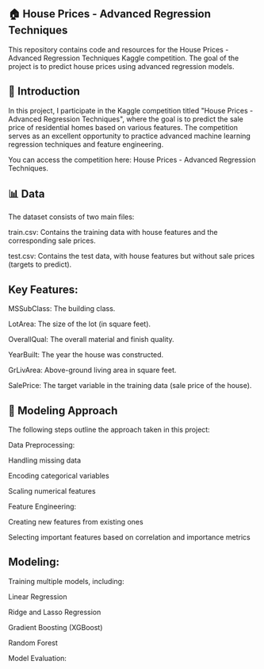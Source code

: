 ## ﻿🏠 House Prices - Advanced Regression Techniques

This repository contains code and resources for the House Prices - Advanced Regression Techniques Kaggle competition. The goal of the project is to predict house prices using advanced regression models.

## 🏡 Introduction

In this project, I participate in the Kaggle competition titled "House Prices - Advanced Regression Techniques", where the goal is to predict the sale price of residential homes based on various features.
The competition serves as an excellent opportunity to practice advanced machine learning regression techniques and feature engineering.

You can access the competition here: House Prices - Advanced Regression Techniques.

## 📊 Data
The dataset consists of two main files:

train.csv: Contains the training data with house features and the corresponding sale prices.

test.csv: Contains the test data, with house features but without sale prices (targets to predict).


## Key Features:

MSSubClass: The building class.

LotArea: The size of the lot (in square feet).

OverallQual: The overall material and finish quality.

YearBuilt: The year the house was constructed.

GrLivArea: Above-ground living area in square feet.

SalePrice: The target variable in the training data (sale price of the house).


## 🤖 Modeling Approach
The following steps outline the approach taken in this project:

Data Preprocessing:

Handling missing data

Encoding categorical variables

Scaling numerical features

Feature Engineering:

Creating new features from existing ones

Selecting important features based on correlation and importance metrics

## Modeling:

Training multiple models, including:

Linear Regression

Ridge and Lasso Regression

Gradient Boosting (XGBoost)

Random Forest

Model Evaluation:





